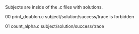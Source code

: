 Subjects are inside of the .c files with solutions.

00
  print_doublon.c   subject/solution/success/trace is forbidden

01
  count_alpha.c     subject/solution/success/trace
